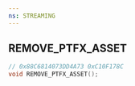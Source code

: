 ```yaml
---
ns: STREAMING
---
```

## REMOVE_PTFX_ASSET

```c
// 0x88C6814073DD4A73 0xC10F178C
void REMOVE_PTFX_ASSET();
```



